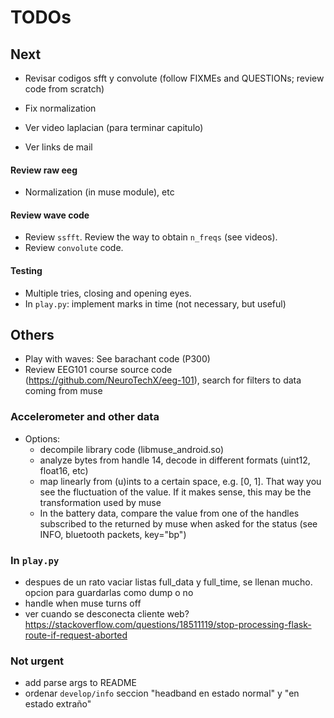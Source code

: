 # TODOs

## Next
* Revisar codigos sfft y convolute (follow FIXMEs and QUESTIONs; review code from scratch)

* Fix normalization

* Ver video laplacian (para terminar capitulo)

* Ver links de mail


#### Review raw eeg
* Normalization (in muse module), etc

#### Review wave code
* Review `ssfft`. Review the way to obtain `n_freqs` (see videos).
* Review `convolute` code.


#### Testing
* Multiple tries, closing and opening eyes.
* In `play.py`: implement marks in time (not necessary, but useful)



## Others
* Play with waves: See barachant code (P300)
* Review EEG101 course source code (https://github.com/NeuroTechX/eeg-101), search for filters to data coming from muse

### Accelerometer and other data
* Options:
  + decompile library code (libmuse_android.so)
  + analyze bytes from handle 14, decode in different formats (uint12, float16, etc)
  + map linearly from (u)ints to a certain space, e.g. [0, 1]. That way you see the fluctuation of the value. If it makes sense, this may be the transformation used by muse
  + In the battery data, compare the value from one of the handles subscribed to the returned by muse when asked for the status (see INFO, bluetooth packets, key="bp")

### In `play.py`
* despues de un rato vaciar listas full_data y full_time, se llenan mucho. opcion para guardarlas como dump o no
* handle when muse turns off
* ver cuando se desconecta cliente web?  https://stackoverflow.com/questions/18511119/stop-processing-flask-route-if-request-aborted

### Not urgent
* add parse args to README
* ordenar `develop/info` seccion "headband en estado normal" y "en estado extraño"

